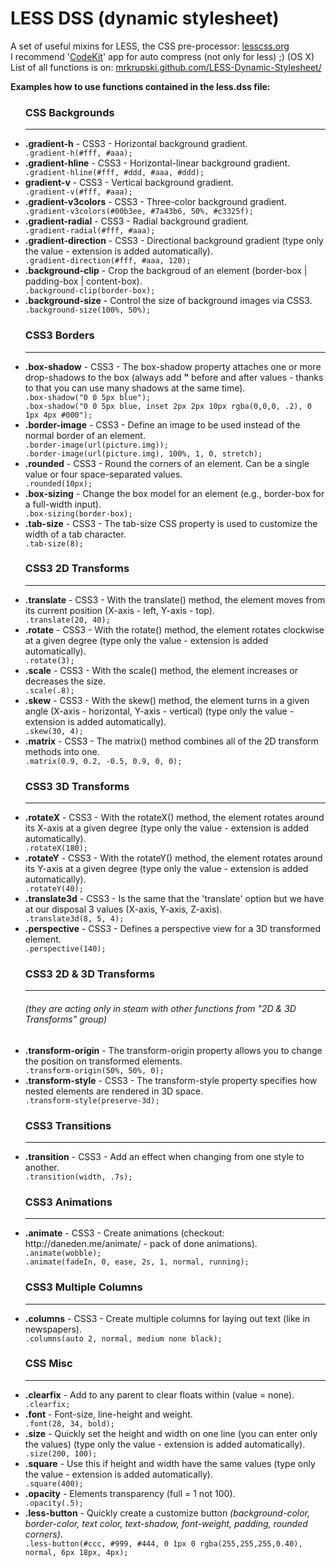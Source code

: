 LESS DSS (dynamic stylesheet)
=============

A set of useful mixins for LESS, the CSS pre-processor: <a href="http://lesscss.org" target="_blank">lesscss.org</a>
<br/>I recommend '<a href="http://incident57.com/codekit/" target="_blank">CodeKit</a>' app for auto compress (not only for less) ;) (OS X)
<br/>
List of all functions is on: <a href="http://mrkrupski.github.com/LESS-Dynamic-Stylesheet/" target="_blank">mrkrupski.github.com/LESS-Dynamic-Stylesheet/</a>

   <b>Examples how to use functions contained in the less.dss file:</b>

 <ul>
   <h3>CSS Backgrounds</h3>
   <hr/>
   <li><b>.gradient-h</b>           - CSS3 - Horizontal background gradient.</li>
   <code>.gradient-h(#fff, #aaa);</code>

   <li><b>.gradient-hline</b>       - CSS3 - Horizontal-linear background gradient.</li>
   <code>.gradient-hline(#fff, #ddd, #aaa, #ddd);</code>

   <li><b>gradient-v</b>            - CSS3 - Vertical background gradient.</li>
   <code>.gradient-v(#fff, #aaa);</code>

   <li><b>.gradient-v3colors</b>    - CSS3 - Three-color background gradient.</li>
   <code>.gradient-v3colors(#00b3ee, #7a43b6, 50%, #c3325f);</code>

   <li><b>.gradient-radial</b>      - CSS3 - Radial background gradient.</li>
   <code>.gradient-radial(#fff, #aaa);</code>

   <li><b>.gradient-direction</b>   - CSS3 - Directional background gradient (type only the value - extension is added automatically).</li>
   <code>.gradient-direction(#fff, #aaa, 120);</code>

   <li><b>.background-clip</b>      - Crop the backgroud of an element (border-box | padding-box | content-box).</li>
   <code>.background-clip(border-box);</code>

   <li><b>.background-size</b>      - Control the size of background images via CSS3.</li>
   <code>.background-size(100%, 50%);</code>

   <br/>
   <h3>CSS3 Borders</h3>
   <hr/>
   <li><b>.box-shadow</b>           - CSS3 - The box-shadow property attaches one or more drop-shadows to the box (always add <b>"</b> before and after values - thanks to that you can use many shadows at the same time).</li>
   <code>.box-shadow("0 0 5px blue");</code>
   <br/>
   <code>.box-shadow("0 0 5px blue, inset 2px 2px 10px rgba(0,0,0, .2), 0 1px 4px #000");</code>

   <li><b>.border-image</b>         - CSS3 - Define an image to be used instead of the normal border of an element.</li>
   <code>.border-image(url(picture.img));</code>
   <br/>
   <code>.border-image(url(picture.img), 100%, 1, 0, stretch);</code>

   <li><b>.rounded</b>              - CSS3 - Round the corners of an element. Can be a single value or four space-separated values.</li>
   <code>.rounded(10px);</code>

   <li><b>.box-sizing</b>           - Change the box model for an element (e.g., border-box for a full-width input).</li>
   <code>.box-sizing(border-box);</code>

   <li><b>.tab-size</b>             - CSS3 - The tab-size CSS property is used to customize the width of a tab character.</li>
   <code>.tab-size(8);</code>

   <br/>
   <h3>CSS3 2D Transforms</h3>
   <hr/>
   <li><b>.translate</b>            - CSS3 - With the translate() method, the element moves from its current position (X-axis - left, Y-axis - top).</li>
   <code>.translate(20, 40);</code>

   <li><b>.rotate</b>               - CSS3 - With the rotate() method, the element rotates clockwise at a given degree (type only the value - extension is added automatically).</li>
   <code>.rotate(3);</code>

   <li><b>.scale</b>                - CSS3 - With the scale() method, the element increases or decreases the size.</li>
   <code>.scale(.8);</code>

   <li><b>.skew</b>                 - CSS3 - With the skew() method, the element turns in a given angle (X-axis - horizontal, Y-axis - vertical) (type only the value - extension is added automatically).</li>
   <code>.skew(30, 4);</code>

   <li><b>.matrix</b>               - CSS3 - The matrix() method combines all of the 2D transform methods into one.</li>
   <code>.matrix(0.9, 0.2, -0.5, 0.9, 0, 0);</code>

   <br/>
   <h3>CSS3 3D Transforms</h3>
   <hr/>
   <li><b>.rotateX</b>              - CSS3 - With the rotateX() method, the element rotates around its X-axis at a given degree (type only the value - extension is added automatically).</li>
   <code>.rotateX(180);</code>

   <li><b>.rotateY</b>              - CSS3 - With the rotateY() method, the element rotates around its Y-axis at a given degree (type only the value - extension is added automatically).</li>
   <code>.rotateY(40);</code>

   <li><b>.translate3d</b>          - CSS3 - Is the same that the 'translate' option but we have at our disposal 3 values (X-axis, Y-axis, Z-axis).</li>
   <code>.translate3d(8, 5, 4);</code>

   <li><b>.perspective</b>          - CSS3 - Defines a perspective view for a 3D transformed element.</li>
   <code>.perspective(140);</code>

   <br/>
   <h3>CSS3 2D & 3D Transforms</h3>
   <hr/>
   <h6><i>(they are acting only in steam with other functions from "2D & 3D Transforms" group)</i></h6>
   <li><b>.transform-origin</b>           - The transform-origin property allows you to change the position on transformed elements.</li>
   <code>.transform-origin(50%, 50%, 0);</code>

   <li><b>.transform-style</b>           - CSS3 - The transform-style property specifies how nested elements are rendered in 3D space.</li>
   <code>.transform-style(preserve-3d);</code>

   <br/>
   <h3>CSS3 Transitions</h3>
   <hr/>
   <li><b>.transition</b>           - CSS3 - Add an effect when changing from one style to another.</li>
   <code>.transition(width, .7s);</code>

   <br/>
   <h3>CSS3 Animations</h3>
   <hr/>
   <li><b>.animate</b>              - CSS3 - Create animations (checkout: http://daneden.me/animate/ - pack of done animations).</li>
   <code>.animate(wobble);</code>
   <br/>
   <code>.animate(fadeIn, 0, ease, 2s, 1, normal, running);</code>

   <br/>
   <h3>CSS3 Multiple Columns</h3>
   <hr/>
   <li><b>.columns</b>              - CSS3 - Create multiple columns for laying out text (like in newspapers).</li>
   <code>.columns(auto 2, normal, medium none black);</code>

   <br/>
   <h3>CSS Misc</h3>
   <hr/>
   <li><b>.clearfix</b>             - Add to any parent to clear floats within (value = none).</li>
   <code>.clearfix;</code>

   <li><b>.font</b>                 - Font-size, line-height and weight.</li>
   <code>.font(28, 34, bold);</code>

   <li><b>.size</b>                 - Quickly set the height and width on one line (you can enter only the values) (type only the value - extension is added automatically).</li>
   <code>.size(200, 100);</code>

   <li><b>.square</b>               - Use this if height and width have the same values (type only the value - extension is added automatically).</li>
   <code>.square(400);</code>

   <li><b>.opacity</b>              - Elements transparency (full = 1 not 100).</li>
   <code>.opacity(.5);</code>

   <li><b>.less-button</b>          - Quickly create a customize button <i>(background-color, border-color, text color, text-shadow, font-weight, padding, rounded corners)</i>.</li>
   <code>.less-button(#ccc, #999, #444, 0 1px 0 rgba(255,255,255,0.40), normal, 6px 18px, 4px);</code>
</ul>